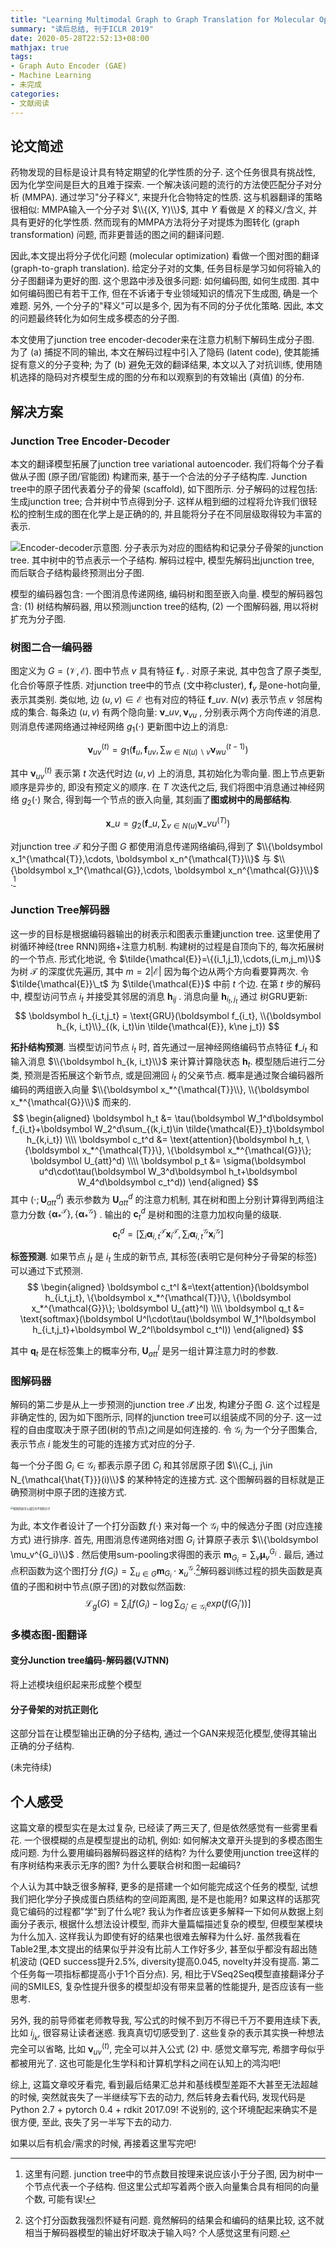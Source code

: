 ```yaml
---
title: "Learning Multimodal Graph to Graph Translation for Molecular Optimization"
summary: "读后总结, 刊于ICLR 2019"
date: 2020-05-28T22:52:13+08:00
mathjax: true
tags:
- Graph Auto Encoder (GAE)
- Machine Learning
- 未完成
categories:
- 文献阅读
---
```


## 论文简述

药物发现的目标是设计具有特定期望的化学性质的分子.  这个任务很具有挑战性, 因为化学空间是巨大的且难于探索. 一个解决该问题的流行的方法使匹配分子对分析 (MMPA). 通过学习"分子释义", 来提升化合物特定的性质. 这与机器翻译的策略很相似: MMPA输入一个分子对 $\\{(X, Y)\\}$, 其中 $Y$ 看做是 $X$ 的释义/含义, 并具有更好的化学性质. 然而现有的MMPA方法将分子对提炼为图转化 (graph transformation) 问题, 而非更普适的图之间的翻译问题.

因此,本文提出将分子优化问题 (molecular optimization) 看做一个图对图的翻译 (graph-to-graph translation). 给定分子对的文集, 任务目标是学习如何将输入的分子图翻译为更好的图. 这个思路中涉及很多问题: 如何编码图, 如何生成图. 其中如何编码图已有若干工作, 但在不诉诸于专业领域知识的情况下生成图, 确是一个难题. 另外, 一个分子的"释义"可以是多个, 因为有不同的分子优化策略. 因此, 本文的问题最终转化为如何生成多模态的分子图.

本文使用了junction tree encoder-decoder来在注意力机制下解码生成分子图. 为了 (a) 捕捉不同的输出, 本文在解码过程中引入了隐码 (latent code), 使其能捕捉有意义的分子变种; 为了 (b) 避免无效的翻译结果, 本文以入了对抗训练, 使用随机选择的隐码对齐模型生成的图的分布和以观察到的有效输出 (真值) 的分布.

## 解决方案

### Junction Tree Encoder-Decoder

本文的翻译模型拓展了junction tree variational autoencoder. 我们将每个分子看做从子图 (原子团/官能团) 构建而来, 基于一个合法的分子子结构库. Junction tree中的原子团代表着分子的骨架 (scaffold), 如下图所示. 分子解码的过程包括: 生成junction tree; 合并树中节点得到分子. 这样从粗到细的过程将允许我们很轻松的控制生成的图在化学上是正确的的, 并且能将分子在不同层级取得较为丰富的表示.

![](https://minys-blog.oss-cn-beijing.aliyuncs.com/2020-06-01-145411.png "Encoder-decoder示意图. 分子表示为对应的图结构和记录分子骨架的junction tree. 其中树中的节点表示一个子结构. 解码过程中, 模型先解码出junction tree, 而后联合子结构最终预测出分子图.")



模型的编码器包含: 一个图消息传递网络, 编码树和图至嵌入向量. 模型的解码器包含: (1) 树结构解码器, 用以预测junction tree的结构, (2) 一个图解码器, 用以将树扩充为分子图.

### 树图二合一编码器

图定义为 $G=(\mathcal{V}, \mathcal{E})$. 图中节点 $v$ 具有特征 $\boldsymbol f_v$ . 对原子来说, 其中包含了原子类型, 化合价等原子性质. 对junction tree中的节点 (文中称cluster),  $\boldsymbol f_v$ 是one-hot向量, 表示其类别. 类似地, 边 $(u,v)\in\mathcal{E}$ 也有对应的特征 $\boldsymbol f\_{uv}$. $N(v)$ 表示节点 $v$ 邻居构成的集合. 每条边 $(u,v)$ 有两个隐向量: $\boldsymbol\nu\_{uv} , \boldsymbol\nu_{vu}$ , 分别表示两个方向传递的消息. 则消息传递网络通过神经网络 $g_1(\cdot)$ 更新图中边上的消息:

$$
\boldsymbol\nu_{uv}^{(t)}=g_1\left(\boldsymbol f_u, 
\boldsymbol f_{uv}, \sum_{w\in N(u)\backslash v} 
\boldsymbol\nu_{wu}^{(t-1)}\right)
$$

其中 $\boldsymbol \nu_{uv}^{(t)}$ 表示第 $t$ 次迭代时边 $(u,v)$ 上的消息, 其初始化为零向量. 图上节点更新顺序是异步的, 即没有预定义的顺序. 在 $T$ 次迭代之后, 我们将图中消息通过神经网络 $g_2(\cdot)$ 聚合, 得到每一个节点的嵌入向量, 其刻画了**图或树中的局部结构**.

$$
\boldsymbol x\_u = g_2\left( \boldsymbol f\_u, \sum_{v\in N(u)} \boldsymbol \nu\_{vu}^{(T)} \right)
$$

对junction tree $\mathcal{T}$ 和分子图 $G$ 都使用消息传递网络编码,得到了 $\\{\boldsymbol x_1^{\mathcal{T}},\cdots, \boldsymbol x_n^{\mathcal{T}}\\}$ 与 $\\{\boldsymbol x_1^{\mathcal{G}},\cdots, \boldsymbol x_n^{\mathcal{G}}\\}$ .[^1]

### Junction Tree解码器

这一步的目标是根据编码器输出的树表示和图表示重建junction tree. 这里使用了树循环神经(tree RNN)网络+注意力机制. 构建树的过程是自顶向下的, 每次拓展树的一个节点. 形式化地说, 令 $\tilde{\mathcal{E}}=\{(i_1,j_1),\cdots,(i_m,j_m)\}$ 为树 $\mathcal{T}$ 的深度优先遍历, 其中 $m=2|\mathcal{E}|$ 因为每个边从两个方向看要算两次. 令 $\tilde{\mathcal{E}}\_t$ 为 $\tilde{\mathcal{E}}$ 中前 $t$ 个边. 在第 $t$ 步的解码中, 模型访问节点 $i_t$ 并接受其邻居的消息 $\boldsymbol h_{ij}$ . 消息向量 $\boldsymbol h_{i_t,j_t}$ 通过 树GRU更新:
$$
\boldsymbol h_{i_t,j_t} = \text{GRU}(\boldsymbol f_{i_t}, \\{\boldsymbol h_{k, i_t}\\}_{(k, i_t)\in \tilde{\mathcal{E}}, k\ne j_t})
$$

**拓扑结构预测**. 当模型访问节点 $i_t$ 时, 首先通过一层神经网络编码节点特征 $\boldsymbol f\_{i_t}$ 和输入消息 $\\{\boldsymbol h_{k, i_t}\\}$ 来计算计算隐状态 $\boldsymbol h_t$. 模型随后进行二分类, 预测是否拓展这个新节点, 或是回溯回 $i_t$ 的父亲节点. 概率是通过聚合编码器所编码的两组嵌入向量 $\\{\boldsymbol x_*^{\mathcal{T}}\\}, \\{\boldsymbol x_*^{\mathcal{G}}\\}$ 而来的.
$$
\begin{aligned}
\boldsymbol h_t &= \tau(\boldsymbol W_1^d\boldsymbol f_{i_t}+\boldsymbol W_2^d\sum_{(k,i_t)\in \tilde{\mathcal{E}}_t}\boldsymbol h_{k,i_t}) \\\\
\boldsymbol c_t^d &= \text{attention}(\boldsymbol h_t, \{\boldsymbol x_*^{\mathcal{T}}\}, \{\boldsymbol x_*^{\mathcal{G}}\}; \boldsymbol U_{att}^d) \\\\
\boldsymbol p_t &= \sigma(\boldsymbol u^d\cdot\tau(\boldsymbol W_3^d\boldsymbol h_t+\boldsymbol W_4^d\boldsymbol c_t^d))
\end{aligned}
$$
其中 $(\cdot;\boldsymbol U_{att}^d)$ 表示参数为 $\boldsymbol U_{att}^d$ 的注意力机制, 其在树和图上分别计算得到两组注意力分数 $\{\boldsymbol \alpha_*^{\mathcal{T}}\}, \{\boldsymbol \alpha_*^{\mathcal{G}}\}$ . 输出的 $\boldsymbol c_t^d$ 是树和图的注意力加权向量的级联.
$$
\boldsymbol c_t^d =  \left[\sum_i \boldsymbol \alpha_{i,t}^{\mathcal{T}}\boldsymbol x_{i}^{\mathcal{T}}, \sum_i \boldsymbol \alpha_{i,t}^{\mathcal{G}}\boldsymbol x_{i}^{\mathcal{G}}\right]
$$

**标签预测**. 如果节点 $j_t$ 是 $i_t$ 生成的新节点, 其标签(表明它是何种分子骨架的标签)可以通过下式预测. 
$$
\begin{aligned}
\boldsymbol c_t^l &=\text{attention}(\boldsymbol h_{i_t,j_t}, \{\boldsymbol x_*^{\mathcal{T}}\}, \{\boldsymbol x_*^{\mathcal{G}}\}; \boldsymbol U_{att}^l) \\\\
\boldsymbol q_t &= \text{softmax}(\boldsymbol U^l\cdot\tau(\boldsymbol W_1^l\boldsymbol h_{i_t,j_t}+\boldsymbol W_2^l\boldsymbol c_t^l))
\end{aligned}
$$

其中 $\boldsymbol q_t$ 是在标签集上的概率分布, $\boldsymbol U_{att}^l$ 是另一组计算注意力时的参数.

### 图解码器

解码的第二步是从上一步预测的junction tree $\mathcal{\hat{T}}$ 出发, 构建分子图 $G$. 这个过程是非确定性的, 因为如下图所示, 同样的junction tree可以组装成不同的分子. 这一过程的自由度取决于原子团(树的节点)之间是如何连接的. 令 $\mathcal{G}_i$ 为一个分子图集合, 表示节点 $i$ 能发生的可能的连接方式对应的分子. 

每一个分子图 $G_i \in \mathcal G_i$ 都表示原子团 $C_i$ 和其邻居原子团 $\\{C_j, j\in N_{\mathcal{\hat{T}}}(i)\\}$ 的某种特定的连接方式. 这个图解码器的目标就是正确预测树中原子团的连接方式.


<img src="https://minys-blog.oss-cn-beijing.aliyuncs.com/2020-06-02-114547.png" title="相同的树可以组合为不同的分子." style="zoom:30%;" />

为此, 本文作者设计了一个打分函数 $f(\cdot)$ 来对每一个 $\mathcal G_i$ 中的候选分子图 (对应连接方式) 进行排序. 首先, 用图消息传递网络对图 $G_i$ 计算原子表示 $\\{\boldsymbol \mu_v^{G_i}\\}$ . 然后使用sum-pooling求得图的表示 $\boldsymbol m_{G_i}=\sum_v \boldsymbol \mu_v^{G_i}$ . 最后, 通过点积函数为这个图打分 $f(G_i) = \sum_{u\in G}\boldsymbol m_{G_i}\cdot \boldsymbol x_u^{\mathcal{G}}$.[^2]解码器训练过程的损失函数是真值的子图和树中节点(原子团)的对数似然函数:
$$
\mathcal L_g(G) = \sum_i\left[ f(G_i)-\log\sum_{G_i'\in\mathcal G_i}exp(f(G_i')) \right]
$$

### 多模态图-图翻译

#### 变分Junction tree编码-解码器(VJTNN)

将上述模块组织起来形成整个模型

#### 分子骨架的对抗正则化

这部分旨在让模型输出正确的分子结构, 通过一个GAN来规范化模型,使得其输出正确的分子结构.



(未完待续)

## 个人感受

这篇文章的模型实在是太过复杂, 已经读了两三天了, 但是依然感觉有一些雾里看花. 一个很模糊的点是模型提出的动机, 例如: 如何解决文章开头提到的多模态图生成问题. 为什么要用编码器解码器这样的结构? 为什么要使用junction tree这样的有序树结构来表示无序的图? 为什么要联合树和图一起编码? 

个人认为其中缺乏很多解释, 更多的是搭建一个如何能完成这个任务的模型, 试想我们把化学分子换成蛋白质结构的空间距离图, 是不是也能用? 如果这样的话那究竟它编码的过程都"学"到了什么呢? 我认为作者应该更多解释一下如何从数据上刻画分子表示, 根据什么想法设计模型, 而非大量篇幅描述复杂的模型, 但模型某模块为什么加入. 这样我认为即使有好的结果也很难去解释为什么好. 虽然我看在Table2里,本文提出的结果似乎并没有比前人工作好多少, 甚至似乎都没有超出随机波动 (QED success提升2.5%, diversity提高0.045, novelty并没有提高. 第二个任务每一项指标都提高小于1个百分点). 另, 相比于VSeq2Seq模型直接翻译分子间的SMILES, 复杂性提升很多的模型却没有带来显著的性能提升, 是否应该有一些思考.

另外, 我的前导师崔老师教导我, 写公式的时候不到万不得已千万不要用连续下表, 比如 $i_{j_k}$, 很容易让读者迷惑. 我真真切切感受到了. 这些复杂的表示其实换一种想法完全可以省略, 比如 $\boldsymbol \nu_{uv}^{(t)}$, 完全可以并入公式 (2) 中. 感觉文章写完, 希腊字母似乎都被用光了. 这也可能是化生学科和计算机学科之间在认知上的鸿沟吧!

综上, 这篇文章咬牙看完, 看到最后结果汇总并和基线模型差距不大甚至无法超越的时候, 突然就丧失了一半继续写下去的动力, 然后转身去看代码, 发现代码是Python 2.7 + pytorch 0.4 + rdkit 2017.09! 不说别的, 这个环境配起来确实不是很方便, 至此, 丧失了另一半写下去的动力. 

如果以后有机会/需求的时候, 再接着这里写完吧!




[^1]: 这里有问题. junction tree中的节点数目按理来说应该小于分子图, 因为树中一个节点代表一个子结构. 但这里公式却写着两个嵌入向量集合具有相同的向量个数, 可能有误!
[^2]: 这个打分函数我强烈怀疑有问题. 竟然解码的结果会和编码的结果比较, 这不就相当于解码器模型的输出好坏取决于输入吗? 个人感觉这里有问题. 
